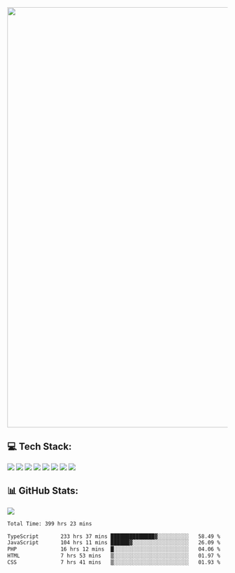 <img style='width: 100vw' src='./hcampos_gradient.png'>

## 💻 Tech Stack:

![](https://img.shields.io/badge/next%20js-000000?style=for-the-badge&logo=nextdotjs&logoColor=white) ![](https://img.shields.io/badge/Tailwind_CSS-38B2AC?style=for-the-badge&logo=tailwind-css&logoColor=white) ![](https://img.shields.io/badge/React_Query-FF4154?style=for-the-badge&logo=React_Query&logoColor=white) ![](https://img.shields.io/badge/React-20232A?style=for-the-badge&logo=react&logoColor=61DAFB) ![](https://img.shields.io/badge/TypeScript-007ACC?style=for-the-badge&logo=typescript&logoColor=white) ![](https://img.shields.io/badge/JavaScript-323330?style=for-the-badge&logo=javascript&logoColor=F7DF1E) ![](https://img.shields.io/badge/Prisma-3982CE?style=for-the-badge&logo=Prisma&logoColor=white) ![](https://img.shields.io/badge/Supabase-181818?style=for-the-badge&logo=supabase&logoColor=white)

## 📊 GitHub Stats:

![](https://github-readme-stats.vercel.app/api?username=Sakoutecher&show_icons=true&count_private=true&&bg_color=70,11998e,38ef7d&title_color=fff&text_color=fff&icon_color=fff&hide_border=true)<br/>

<!--START_SECTION:waka-->

```txt
Total Time: 399 hrs 23 mins

TypeScript       233 hrs 37 mins ██████████████▓░░░░░░░░░░   58.49 %
JavaScript       104 hrs 11 mins ██████▓░░░░░░░░░░░░░░░░░░   26.09 %
PHP              16 hrs 12 mins  █░░░░░░░░░░░░░░░░░░░░░░░░   04.06 %
HTML             7 hrs 53 mins   ▒░░░░░░░░░░░░░░░░░░░░░░░░   01.97 %
CSS              7 hrs 41 mins   ▒░░░░░░░░░░░░░░░░░░░░░░░░   01.93 %
```

<!--END_SECTION:waka-->
